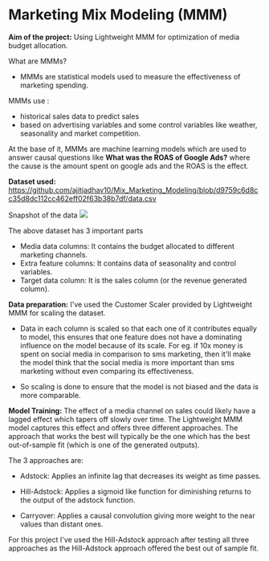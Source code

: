 # Marketing Mix Modeling (MMM)

**Aim of the project:** Using Lightweight MMM for optimization of media budget allocation.


What are MMMs?
- MMMs are statistical models used to measure the effectiveness of marketing spending.

MMMs use :
  - historical sales data to predict sales
  - based on advertising variables and some control variables like weather, seasonality and market competition.

At the base of it, MMMs are machine learning models which are used to answer causal questions like **What was the ROAS of Google Ads?** where the cause is the amount spent on google ads and the ROAS is the effect.


**Dataset used:** https://github.com/ajitjadhav10/Mix_Marketing_Modeling/blob/d9759c6d8cc35d8dc112cc462eff02f63b38b7df/data.csv

Snapshot of the data ![](https://github.com/ajitjadhav10/Mix_Marketing_Modeling/blob/d9759c6d8cc35d8dc112cc462eff02f63b38b7df/Images/Screenshot%202024-06-17%20at%203.41.25%20PM.png)

The above dataset has 3 important parts
- Media data columns: It contains the budget allocated to different marketing channels.
- Extra feature columns: It contains data of seasonality and control variables.
- Target data column: It is the sales column (or the revenue generated column).



**Data preparation:** I've used the Customer Scaler provided by Lightweight MMM for scaling the dataset.

- Data in each column is scaled so that each one of it contributes equally to model, this ensures that one feature does not have a dominating influence on the model because of its scale. For eg. if 10x money is spent on social media in comparison to sms marketing, then it'll make the model think that the social media is more important than sms marketing without even comparing its effectiveness.

- So scaling is done to ensure that the model is not biased and the data is more comparable.


**Model Training:**
The effect of a media channel on sales could likely have a lagged effect which tapers off slowly over time. The Lightweight MMM model captures this effect and offers three different approaches. The approach that works the best will typically be the one which has the best out-of-sample fit (which is one of the generated outputs).

The 3 approaches are:

- Adstock: Applies an infinite lag that decreases its weight as time passes.

- Hill-Adstock: Applies a sigmoid like function for diminishing returns to the output of the adstock function.

- Carryover: Applies a causal convolution giving more weight to the near values than distant ones.

For this project I've used the Hill-Adstock approach after testing all three approaches as the Hill-Adstock approach offered the best out of sample fit.

















